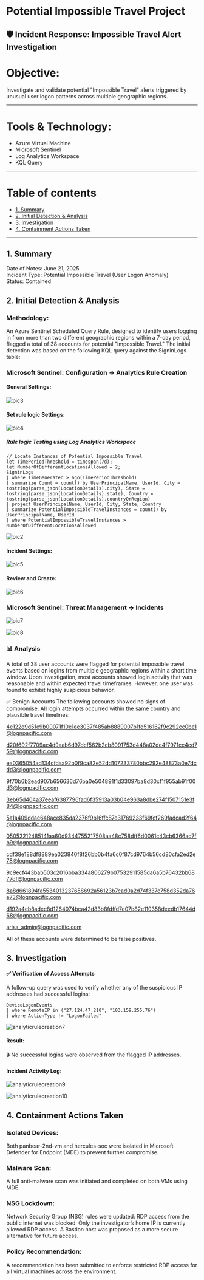 # Potential Impossible Travel Project

##  🛡️ Incident Response: Impossible Travel Alert Investigation

# Objective:
Investigate and validate potential "Impossible Travel" alerts triggered by unusual user logon patterns across multiple geographic regions.

---
# Tools & Technology:
- Azure Virtual Machine
- Microsoft Sentinel
- Log Analytics Workspace
- KQL Query

---
# Table of contents

- [1. Summary](#1-summary)
- [2. Initial Detection & Analysis](#2-initial-detection--analysis)
- [3. Investigation](#3-investigation)
- [4. Containment Actions Taken](#4-containment-actions-taken)
---



## 1. Summary
Date of Notes: June 21, 2025 <br />
Incident Type: Potential Impossible Travel (User Logon Anomaly) <br />
Status: Contained <br />


## 2. Initial Detection & Analysis
### Methodology:
An Azure Sentinel Scheduled Query Rule, designed to identify users logging in from more than two different geographic regions within a 7-day period, flagged a total of 38 accounts for potential "Impossible Travel." The initial detection was based on the following KQL query against the SigninLogs table:


### Microsoft Sentinel: Configuration → Analytics Rule Creation
#### General Settings:
![pic3](https://github.com/user-attachments/assets/59e104d7-fc55-46b9-904f-6288eb3e54b2)

#### Set rule logic Settings:

![pic4](https://github.com/user-attachments/assets/660e28e0-45d1-467a-b823-8ee2518aeaee)

##### Rule logic Testing using Log Analytics Workspace

```kql
// Locate Instances of Potential Impossible Travel
let TimePeriodThreshold = timespan(7d);
let NumberOfDifferentLocationsAllowed = 2;
SigninLogs
| where TimeGenerated > ago(TimePeriodThreshold)
| summarize Count = count() by UserPrincipalName, UserId, City = tostring(parse_json(LocationDetails).city), State = tostring(parse_json(LocationDetails).state), Country = tostring(parse_json(LocationDetails).countryOrRegion)
| project UserPrincipalName, UserId, City, State, Country
| summarize PotentialImpossibleTravelInstances = count() by UserPrincipalName, UserId
| where PotentialImpossibleTravelInstances > NumberOfDifferentLocationsAllowed

```
![pic2](https://github.com/user-attachments/assets/481243fa-d7e9-49e2-945f-ab3e5c454718)


#### Incident Settings:


![pic5](https://github.com/user-attachments/assets/adf2d1a5-4c5e-4a03-a047-6817a3821a9c)


#### Review and Create: 


![pic6](https://github.com/user-attachments/assets/1a63b340-3759-4b7c-9929-4e21502e0a88)

### Microsoft Sentinel: Threat Management → Incidents

![pic7](https://github.com/user-attachments/assets/e8744eaa-11e8-43ec-9404-92cfe2878999)



![pic8](https://github.com/user-attachments/assets/d759a91b-179a-4805-b09e-4f5e42ab766f)


### 📊 Analysis
A total of 38 user accounts were flagged for potential impossible travel events based on logins from multiple geographic regions within a short time window. Upon investigation, most accounts showed login activity that was reasonable and within expected travel timeframes. However, one user was found to exhibit highly suspicious behavior.

✅ Benign Accounts
The following accounts showed no signs of compromise. All login attempts occurred within the same country and plausible travel timelines:

4e122e9d51e9b00071f10e1ee3037f485ab8889007b1fd516162f9c292cc0be1@lognpacific.com

d20f692f7709ac4d9aab6d97dcf562b2cb8091753d448a02dc4f7971cc4cd759@lognpacific.com

ea0365054ad134cfdaa92b0f9ca82e52dd107233780bbc292e48873a0e7dcdd3@lognpacific.com

9f70b6b2ead907b656636d76ba0e504891f1d33097ba8d30cf1f955ab91f00d3@lognpacific.com

3eb65d404a37eeaf6387796fad6f35913a03b04e963a8dbe274f1507151e3f84@lognpacific.com

5a1a409ddae648ace835da2376f9b16ffc87e31769233f69fcf269fadcad2f64@lognpacific.com

05052212485141aa60d9344755217508aa48c758dff6d0061c43cb6366ac7fb9@lognpacific.com

cdf38e188df8889ea023840f8f26bb0b4fa6c0f87cd9764b56cd80cfa2ed2e78@lognpacific.com

9c9ecf443bab503c2016bba334a806279b07532911585da6a5b76432bb6877df@lognpacific.com

8a8d661894fa5534013237658692a56123b7cad0a2d74f337c758d352da76e73@lognpacific.com

d192a4eb8adec8d1264074bca42d83b8fdffd7e07b82e110358deedb17644d68@lognpacific.com

arisa_admin@lognpacific.com

All of these accounts were determined to be false positives.


## 3. Investigation
#### ✅ Verification of Access Attempts
A follow-up query was used to verify whether any of the suspicious IP addresses had successful logins:

```kql
DeviceLogonEvents
| where RemoteIP in ("27.124.47.210", "103.159.255.76")
| where ActionType != "LogonFailed"
```
![analyticrulecreation7](https://github.com/user-attachments/assets/4136541e-8f34-4b73-96c5-6739739fbed9)

#### Result:
🔒 No successful logins were observed from the flagged IP addresses.

#### Incident Activity Log:

![analyticrulecreation9](https://github.com/user-attachments/assets/27ec9ba3-4c1b-4f9c-9bee-eb0107635b36)

![analyticrulecreation10](https://github.com/user-attachments/assets/6f0f979b-95a5-4717-80e3-ac65a15a17ae)


## 4. Containment Actions Taken
### Isolated Devices:
Both panbear-2nd-vm and hercules-soc were isolated in Microsoft Defender for Endpoint (MDE) to prevent further compromise.

###  Malware Scan:
A full anti-malware scan was initiated and completed on both VMs using MDE.

###  NSG Lockdown:
Network Security Group (NSG) rules were updated:
RDP access from the public internet was blocked.
Only the investigator’s home IP is currently allowed RDP access.
A Bastion host was proposed as a more secure alternative for future access.

### Policy Recommendation:
A recommendation has been submitted to enforce restricted RDP access for all virtual machines across the environment.
